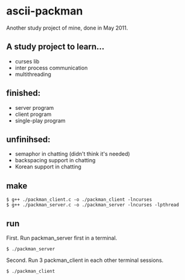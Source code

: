 ascii-packman
=============
Another study project of mine, done in May 2011.

## A study project to learn...

- curses lib
- inter process communication
- multithreading

## finished:

- server program
- client program
- single-play program

## unfinihsed:

- semaphor in chatting (didn't think it's needed)
- backspacing support in chatting
- Korean support in chatting

## make

    $ g++ ./packman_client.c -o ./packman_client -lncurses
    $ g++ ./packman_server.c -o ./packman_server -lncurses -lpthread

## run

First. Run packman_server first in a terminal.

    $ ./packman_server

Second. Run 3 packman_client in each other terminal sessions.

    $ ./packman_client


